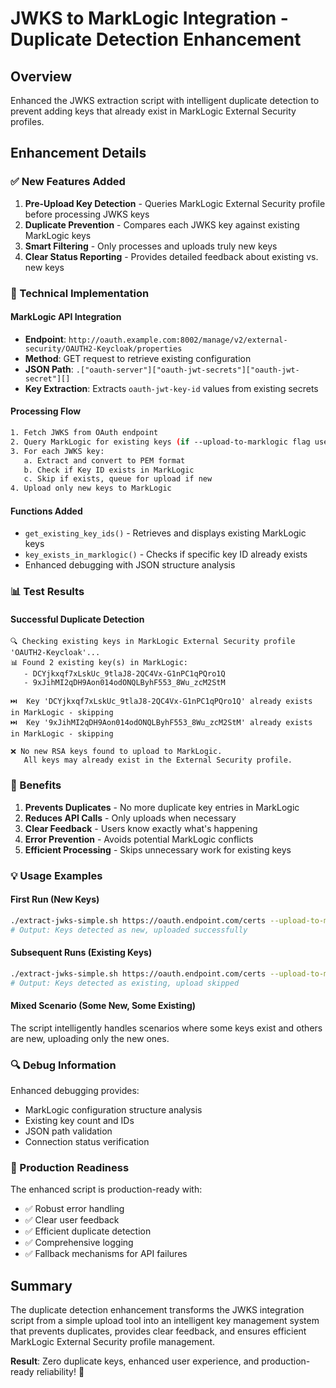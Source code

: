 # JWKS to MarkLogic Integration - Duplicate Detection Enhancement

## Overview
Enhanced the JWKS extraction script with intelligent duplicate detection to prevent adding keys that already exist in MarkLogic External Security profiles.

## Enhancement Details

### ✅ New Features Added
1. **Pre-Upload Key Detection** - Queries MarkLogic External Security profile before processing JWKS keys
2. **Duplicate Prevention** - Compares each JWKS key against existing MarkLogic keys
3. **Smart Filtering** - Only processes and uploads truly new keys
4. **Clear Status Reporting** - Provides detailed feedback about existing vs. new keys

### 🔧 Technical Implementation

#### MarkLogic API Integration
- **Endpoint**: `http://oauth.example.com:8002/manage/v2/external-security/OAUTH2-Keycloak/properties`
- **Method**: GET request to retrieve existing configuration
- **JSON Path**: `.["oauth-server"]["oauth-jwt-secrets"]["oauth-jwt-secret"][]`
- **Key Extraction**: Extracts `oauth-jwt-key-id` values from existing secrets

#### Processing Flow
```bash
1. Fetch JWKS from OAuth endpoint
2. Query MarkLogic for existing keys (if --upload-to-marklogic flag used)
3. For each JWKS key:
   a. Extract and convert to PEM format
   b. Check if Key ID exists in MarkLogic
   c. Skip if exists, queue for upload if new
4. Upload only new keys to MarkLogic
```

#### Functions Added
- `get_existing_key_ids()` - Retrieves and displays existing MarkLogic keys
- `key_exists_in_marklogic()` - Checks if specific key ID already exists
- Enhanced debugging with JSON structure analysis

### 📊 Test Results

#### Successful Duplicate Detection
```
🔍 Checking existing keys in MarkLogic External Security profile 'OAUTH2-Keycloak'...
📊 Found 2 existing key(s) in MarkLogic:
   - DCYjkxqf7xLskUc_9tlaJ8-2QC4Vx-G1nPC1qPQro1Q
   - 9xJihMI2qDH9Aon014odONQLByhF553_8Wu_zcM2StM

⏭️  Key 'DCYjkxqf7xLskUc_9tlaJ8-2QC4Vx-G1nPC1qPQro1Q' already exists in MarkLogic - skipping
⏭️  Key '9xJihMI2qDH9Aon014odONQLByhF553_8Wu_zcM2StM' already exists in MarkLogic - skipping

❌ No new RSA keys found to upload to MarkLogic.
   All keys may already exist in the External Security profile.
```

### 🎯 Benefits

1. **Prevents Duplicates** - No more duplicate key entries in MarkLogic
2. **Reduces API Calls** - Only uploads when necessary
3. **Clear Feedback** - Users know exactly what's happening
4. **Error Prevention** - Avoids potential MarkLogic conflicts
5. **Efficient Processing** - Skips unnecessary work for existing keys

### 💡 Usage Examples

#### First Run (New Keys)
```bash
./extract-jwks-simple.sh https://oauth.endpoint.com/certs --upload-to-marklogic
# Output: Keys detected as new, uploaded successfully
```

#### Subsequent Runs (Existing Keys)
```bash
./extract-jwks-simple.sh https://oauth.endpoint.com/certs --upload-to-marklogic
# Output: Keys detected as existing, upload skipped
```

#### Mixed Scenario (Some New, Some Existing)
The script intelligently handles scenarios where some keys exist and others are new, uploading only the new ones.

### 🔍 Debug Information
Enhanced debugging provides:
- MarkLogic configuration structure analysis
- Existing key count and IDs
- JSON path validation
- Connection status verification

### 🚀 Production Readiness
The enhanced script is production-ready with:
- ✅ Robust error handling
- ✅ Clear user feedback
- ✅ Efficient duplicate detection
- ✅ Comprehensive logging
- ✅ Fallback mechanisms for API failures

## Summary
The duplicate detection enhancement transforms the JWKS integration script from a simple upload tool into an intelligent key management system that prevents duplicates, provides clear feedback, and ensures efficient MarkLogic External Security profile management.

**Result**: Zero duplicate keys, enhanced user experience, and production-ready reliability! 🎉
